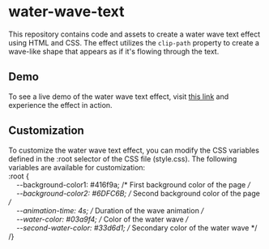 # water-wave-text
This repository contains code and assets to create a water wave text effect using HTML and CSS. The effect utilizes the `clip-path` property to create a wave-like shape that appears as if it's flowing through the text.

## Demo
To see a live demo of the water wave text effect, visit [this link](link-to-demo) and experience the effect in action.

## Customization
To customize the water wave text effect, you can modify the CSS variables defined in the :root selector of the CSS file (style.css). The following variables are available for customization: <br>
:root {
    <br>&nbsp;&nbsp;&nbsp;&nbsp;--background-color1: #416f9a;            /* First background color of the page */
    <br>&nbsp;&nbsp;&nbsp;&nbsp;--background-color2: #6DFC6B;            /* Second background color of the page */
    <br>&nbsp;&nbsp;&nbsp;&nbsp;--animation-time: 4s;                     /* Duration of the wave animation */
    <br>&nbsp;&nbsp;&nbsp;&nbsp;--water-color: #03a9f4;                   /* Color of the water wave */
    <br>&nbsp;&nbsp;&nbsp;&nbsp;--second-water-color: #33d6d1;            /* Secondary color of the water wave */
<br>/}
